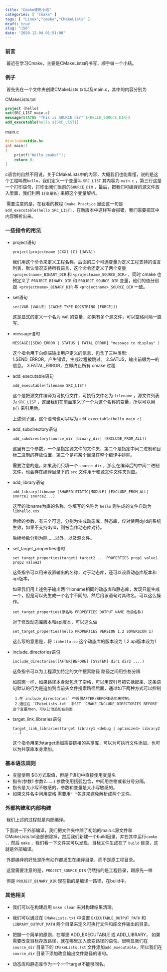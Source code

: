 ```yaml
---
title: "Cmake使用小结"
categories: [ "Cmake" ]
tags: [ "Linux","cmake","CMakeLists" ]
draft: true
slug: "150"
date: "2020-12-04 01:51:00"
---
```


### 前言

​	最近在学习Cmake，主要是CMakeLists的书写，顺手做一个小结。

### 例子

​	首先先在一个文件夹创建CMakeLists.txt以及main.c，其中的内容分别为

CMakeLists.txt

```cmake
project (hello)
set(SRC_LIST main.c)
message(STATUS "This is SOURCE dir" ${HELLO_SORUCE_DIR})
add_executable(hello ${SRC_LIST})
```

main.c

```c
#include<stdio.h>
int main()
{
    printf("Hello cmake!");
    return 0;
}
```

​	c语言的自然不用说，关于CMakeLists中的内容，大概我们也能看懂，说的是这个工程叫做`hello`，我们定义一个变量叫 `SRC_LIST` 其内容为 `main.c` ，第三行这是一个打印语句，打印出我们当前的`SOURCE_DIR` ，最后，把我们可编译的源文件放入里面，我们利用 `${变量名}` 来把这个变量解析。

​	需要注意的是，在我看的教程 `Cmake Practice` 里面这一句是 `add_executable(hello SRC_LIST)`，在新版本中这样写会报错，我们需要把其中内容解析出来。



### 一些指令的用法

+ project语句

  `project(projectname [CXX] [C] [JAVA])` 

  我们用这个命令来定义工程名称，后面的三个可选变量为定义工程支持的语言列表，默认情况支持所有语言，这个命令还定义了两个变量 `<projectname>_BINARY_DIR` 和 `<projectname_SOURCE_DIR>` ，同时 cmake 也预定义了 `PROJECT_BINARY_DIR` 和 `PROJECT_SOURCE_DIR` 变量，他们的值分别跟` <projectname>_BINARY_DIR` 与 `<projectname>_SOURCE_DIR` 一致。

+ set语句

  `set(VAR [VALUE] [CACHE TYPE DOCSTRING [FORCE]])` 

  这是显式的定义一个名为 `VAR` 的变量，如果有多个源文件，可以空格间隔一直写。

+ message语句

  `MESSAGE([SEND_ERROR | STATUS | FATAL_ERROR] "message to display" )` 

  这个指令用于向终端输出用户定义的信息，包含了三种类型: 
       1.SEND_ERROR，产生错误，生成过程被跳过。 
       2.SATUS，输出前缀为—的信息。 
       3.FATAL_ERROR，立即终止所有 cmake 过程.

+ add_executable语句

  `add_executable(filename SRC_LIST)`

  这个是把源文件编译为可执行文件，可执行文件名为 `filename` ，源文件列表为 `SRC_LIST` ，这里我们在前面定义了一个为这个名称的变量，所以可以用 `${}` 来引用他。

  上述例子里，这个语句也可以写为 `add_executable(hello main.c)`

+ add_subdirectory语句

  `add_subdirectory(source_dir [binary_dir] [EXCLUDE_FROM_ALL])` 

  这里有三个参数，一个是指定源文件的文件夹，第二个是指定中间二进制和目标二进制的存放位置，第三个是将某个目录在整个编译中排除。

  需要注意的是，如果我们只填一个 `source_dir` ，那么在编译后的中间二进制文件，也会存在编译目录下的 `src` 文件用于和源文件文件夹对应。

+ add_library语句

  `add_library(libname [SHARED|STATIC|MODULE] [EXCLUDE_FROM_ALL] source1 source2...)`

  这里的libname为库的名称，你填写的名称为 `hello` 则生成的文件自动为 `libhello.xxx` 

  后续的参数，有三个可选，分别为生成动态库，静态库，仅对使用dyld的系统生效，如果不支持dyld，则被当作动态库对待。

  后续参数分别为除……以外，以及源文件。

+ set_target_properties语句

  `set_target_properties(target1 target2 ... PROPERTIES prop1 value1 prop2 value2)`

  这条指令可以用来设置输出的名称，对于动态库，还可以设置动态库版本和api版本。

  如果我们用上述例子输出两个libname相同的动态库和静态库，发现只能生成一个，但是可以先生成一个名字不同的，然后用该语句对其改名，可以这么操作。

  `set_target_properties(原名称 PROPERTIES OUTPUT_NAME 改后名称)`

  对于修改动态库版本和api版本，可以这么做

  `set_target_properties(hello PROPERTIES VERSION 1.2 SOVERSION 1)` 

  这么写的意思是，将 `libhello.so` 这个动态库的版本设为 1.2 api版本设为1

+ include_directories语句

  `include_directories([AFTER|BEFORE] [SYSTEM] dir1 dir2 ....)` 

  这条指令可以为工程添加特定的文件搜索路径 路径之间用空格分隔

  如前面一样，如果路径本身就包含了空格，可以用双引号把它括起来，这条语句默认的行为是追加到当前头文件搜索路径后面，通过如下两种方式可以控制

       1.在`include_directories` 中设置AFTER/BEFORE语句来控制。
       2.通过在 `CMakeLists.txt` 中SET `CMAKE_INCLUDE_DIRECTORIES_BEFORE` 这个变量为on，可以让他追加在前面

+ target_link_libraries语句

  `target_link_libraries(target library1 <debug | optimized> library2 ...)`

  这个指令用来为target添加需要链接的共享库，可以为可执行文件添加，也可以为共享库本身添加。

### 基本语法规则

+ 变量使用 ${}方式取值，但是IF语句中直接使用变量名
+ 指令(参数1 参数2……) 参数使用括弧包含，中间用空格或者分号分隔。
+ 指令是大小写不敏感的，参数和变量是大小写敏感的。
+ 如果文件名中间用空格 需要用`" "`包含来避免解析成两个文件。

### 外部构建和内部构建

​	我们上述的过程就是内部编译。

​	下面说一下外部编译，我们把文件夹中除了初始的main.c源文件和CMakeLists.txt全部删除掉，然后我们新建一个build目录，并在其中运行`camke ..` 然后 `make` ，我们看一下文件夹可以发现，目标文件生成在了 `build` 目录，这就是外部编译。

​	外部编译的好处是所有动作都发生在编译目录，而不是原工程目录。

​	这里需要注意的是，`PROJECT_SOURCE_DIR` 仍然指的是工程目录，跟原先一样

​	但是 `PROJECT_BINARY_DIR` 现在指的是编译一路径，在build中。

### 其他相关

+ 我们可以在构建后用 `make clean` 来对构建结果清理。

+ 我们可以通过在 `CMakeLists.txt` 中设置 `EXECUTABLE_OUTPUT_PATH` 和 `LIBRARY_OUTPUT_PATH` 两个目录来定义可执行文件和库文件输出的目录。

+ 把握一个简单的原则，在哪里 ADD_EXECUTABLE 或 ADD_LIBRARY， 如果需要改变目标存放路径，就在哪里加入改变路径的语句。很明显我们在 `source_dir`  目录下的 `CMakeLists.txt` 文件添加`add_executable`，所以我们在 `source_dir` 目录下添加改变输出文件路径的语句。

+ 动态库和静态库作为一个一个target不能够同名。 